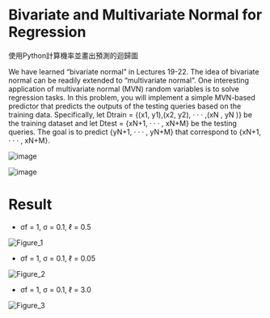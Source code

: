 # Bivariate and Multivariate Normal for Regression

使用Python計算機率並畫出預測的迴歸圖

We have learned “bivariate normal” in Lectures 19-22. The idea of bivariate normal can be readily extended
to “multivariate normal”. One interesting application of multivariate normal (MVN) random variables is to solve
regression tasks. In this problem, you will implement a simple MVN-based predictor that predicts the outputs
of the testing queries based on the training data. Specifically, let Dtrain = {(x1, y1),(x2, y2), · · · ,(xN , yN )}
be the training dataset and let Dtest = {xN+1, · · · , xN+M} be the testing queries. The goal is to predict
{yN+1, · · · , yN+M} that correspond to {xN+1, · · · , xN+M}.

![image](https://user-images.githubusercontent.com/86657062/224364449-4835e837-28b7-41d3-9fcf-2ea61b3c7c37.png)

![image](https://user-images.githubusercontent.com/86657062/224364564-757aa137-0e5b-4c05-ac50-11b6a2cf0f2f.png)

# Result

- σf = 1, σ = 0.1, ℓ = 0.5

![Figure_1](https://user-images.githubusercontent.com/86657062/224365073-14bfc616-9352-4ed7-9991-c7680259669e.png)

- σf = 1, σ = 0.1, ℓ = 0.05

![Figure_2](https://user-images.githubusercontent.com/86657062/224365256-93567454-55c1-4e46-8ef4-0e3092c96124.png)

- σf = 1, σ = 0.1, ℓ = 3.0

![Figure_3](https://user-images.githubusercontent.com/86657062/224365357-5fea2e9c-59ba-44fd-abf9-2f28b1b8874d.png)
